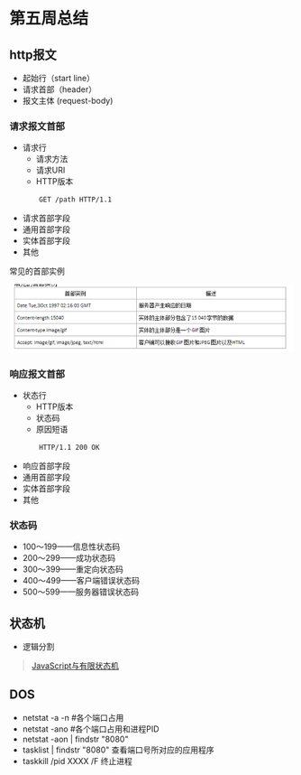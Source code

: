 # 第五周总结
## http报文

* 起始行（start line）
* 请求首部（header）
* 报文主体 (request-body)

### 请求报文首部
* 请求行
    * 请求方法
    * 请求URI
    * HTTP版本
    ```bash
        GET /path HTTP/1.1
    ```
* 请求首部字段
* 通用首部字段
* 实体首部字段
* 其他

常见的首部实例

![首部](./images/header.png)


### 响应报文首部
* 状态行
    * HTTP版本
    * 状态码
    * 原因短语
    ```bash
        HTTP/1.1 200 OK
    ```
* 响应首部字段
* 通用首部字段
* 实体首部字段
* 其他

### 状态码

* 100～199——信息性状态码
* 200～299——成功状态码
* 300～399——重定向状态码     <p65>
* 400～499——客户端错误状态码
* 500～599——服务器错误状态码

## 状态机
* 逻辑分割

> [JavaScript与有限状态机](http://www.ruanyifeng.com/blog/2013/09/finite-state_machine_for_javascript.html)


## DOS
* netstat -a -n  #各个端口占用
* netstat -ano   #各个端口占用和进程PID
* netstat -aon | findstr "8080" 
* tasklist | findstr "8080" 查看端口号所对应的应用程序
* taskkill /pid XXXX /F 终止进程